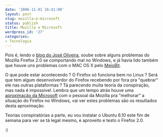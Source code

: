 ```yaml
---
date: '2006-11-01 16:41:00'
layout: post
slug: mozilla-e-microsoft
status: publish
title: Mozilla e Microsoft
wordpress_id: '27'
categories:
- Tecnologia
---
```


Pois é, lendo o [blog do José Oliveira](http://joseoliveira.com/blog/2006/11/01/firefox-20-travando/), soube sobre alguns problemas do Mozilla Firefox 2.0 se comportando mal no Windows, e já havia lido também que houve uns problemas com o MAC OS X pelo [MeioBit](http://www.meiobit.com/internet/firefox_2_0_instavel).

O que pode estar acontecendo ? O Firefox só funciona bem no Linux ? Será que tem algum desenvolverdor do Firefox recebendo por fora pra "quebrar" ele nas outras plataformas ? Tá parecendo muita teoria da conspiração, mas nada é impossível. Lembra que um tempo atrás houve uma [aproximação da Microsoft](http://idgnow.uol.com.br/internet/2006/08/22/idgnoticia.2006-08-22.3704717240/IDGNoticia_view) com o pessoal da Mozilla pra "melhorar" a situação do Firefox no Windows, vai ver estes problemas são os resultados desta aproximação.

Teorias conspiratórias a parte, eu vou instalar o Ubuntu 6.10 este fim de semana para ver se tá legal mesmo, e aproveito e testo o Firefox 2.0.

:)
